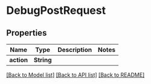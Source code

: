 # DebugPostRequest

## Properties
Name | Type | Description | Notes
------------ | ------------- | ------------- | -------------
**action** | **String** |  | 

[[Back to Model list]](../README.md#documentation-for-models) [[Back to API list]](../README.md#documentation-for-api-endpoints) [[Back to README]](../README.md)


